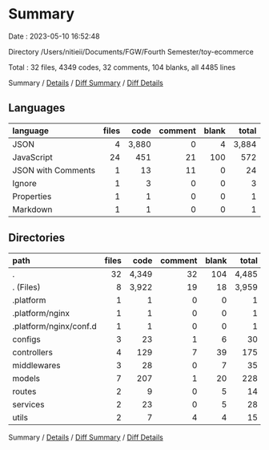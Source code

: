 # Summary

Date : 2023-05-10 16:52:48

Directory /Users/nitieii/Documents/FGW/Fourth Semester/toy-ecommerce

Total : 32 files,  4349 codes, 32 comments, 104 blanks, all 4485 lines

Summary / [Details](details.md) / [Diff Summary](diff.md) / [Diff Details](diff-details.md)

## Languages
| language | files | code | comment | blank | total |
| :--- | ---: | ---: | ---: | ---: | ---: |
| JSON | 4 | 3,880 | 0 | 4 | 3,884 |
| JavaScript | 24 | 451 | 21 | 100 | 572 |
| JSON with Comments | 1 | 13 | 11 | 0 | 24 |
| Ignore | 1 | 3 | 0 | 0 | 3 |
| Properties | 1 | 1 | 0 | 0 | 1 |
| Markdown | 1 | 1 | 0 | 0 | 1 |

## Directories
| path | files | code | comment | blank | total |
| :--- | ---: | ---: | ---: | ---: | ---: |
| . | 32 | 4,349 | 32 | 104 | 4,485 |
| . (Files) | 8 | 3,922 | 19 | 18 | 3,959 |
| .platform | 1 | 1 | 0 | 0 | 1 |
| .platform/nginx | 1 | 1 | 0 | 0 | 1 |
| .platform/nginx/conf.d | 1 | 1 | 0 | 0 | 1 |
| configs | 3 | 23 | 1 | 6 | 30 |
| controllers | 4 | 129 | 7 | 39 | 175 |
| middlewares | 3 | 28 | 0 | 7 | 35 |
| models | 7 | 207 | 1 | 20 | 228 |
| routes | 2 | 9 | 0 | 5 | 14 |
| services | 2 | 23 | 0 | 5 | 28 |
| utils | 2 | 7 | 4 | 4 | 15 |

Summary / [Details](details.md) / [Diff Summary](diff.md) / [Diff Details](diff-details.md)